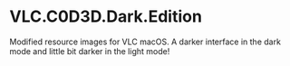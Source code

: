 # VLC.C0D3D.Dark.Edition
Modified resource images for VLC macOS. A darker interface in the dark mode and little bit darker in the light mode!
